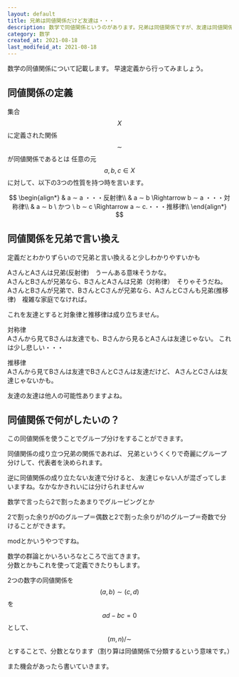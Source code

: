 ```yaml
---
layout: default
title: 兄弟は同値関係だけど友達は・・・
description: 数学で同値関係というのがあります。兄弟は同値関係ですが、友達は同値関係ではありません。どういった概念かを記載します。
category: 数学
created_at: 2021-08-18
last_modifeid_at: 2021-08-18
---
```


<script async src="https://cdn.jsdelivr.net/npm/mathjax@3/es5/tex-chtml.js" id="MathJax-script"></script>

数学の同値関係について記載します。
早速定義から行ってみましょう。

## 同値関係の定義

集合$$ X $$に定義された関係 $$∼$$ が同値関係であるとは
任意の元 $$a, b, c \in X$$に対して、以下の3つの性質を持つ時を言います。

$$
\begin{align*}
& a ∼ a ・・・反射律\\
& a ∼ b \Rightarrow b ∼ a ・・・対称律\\
& a ∼ b \ かつ \ b ∼ c \Rightarrow a ∼ c.・・・推移律\\
\end{align*}
$$

## 同値関係を兄弟で言い換え

定義だとわかりずらいので兄弟と言い換えると少しわかりやすいかも

AさんとAさんは兄弟(反射律)　うーんある意味そうかな。  
AさんとBさんが兄弟なら、BさんとAさんは兄弟（対称律）　そりゃそうだね。  
AさんとBさんが兄弟で、BさんとCさんが兄弟なら、AさんとCさんも兄弟(推移律)　複雑な家庭でなければ。

これを友達とすると対象律と推移律は成り立ちません。

対称律  
Aさんから見てBさんは友達でも、Bさんから見るとAさんは友達じゃない。
これは少し悲しい・・・

推移律  
Aさんから見てBさんは友達でBさんとCさんは友達だけど、
AさんとCさんは友達じゃないかも。

友達の友達は他人の可能性ありますよね。

## 同値関係で何がしたいの？

この同値関係を使うことでグループ分けをすることができます。

同値関係の成り立つ兄弟の関係であれば、
兄弟というくくりで奇麗にグループ分けして、代表者を決められます。

逆に同値関係の成り立たない友達で分けると、
友達じゃない人が混ざってしまいますね。なかなかきれいには分けられませんｗ

数学で言ったら2で割ったあまりでグルーピングとか

2で割った余りが0のグループ＝偶数と2で割った余りが1のグループ＝奇数で分けることができます。

modとかいうやつですね。

数学の群論とかいろいろなところで出てきます。  
分数とかもこれを使って定義できたりもします。

2つの数字の同値関係を$$(a, b)∼(c, d)$$を$$ad-bc=0$$として、
$$(m, n)/∼$$とすることで、分数となります（割り算は同値関係で分類するという意味です。）

また機会があったら書いていきます。
